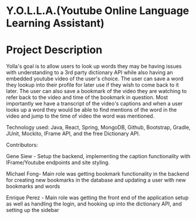 # Y.O.L.L.A.(Youtube Online Language Learning Assistant)

# Project Description
Yolla's goal is to allow users to look up words they may be having issues with understanding to a 3rd party dictionary API while also having an embedded youtube video of the user's choice. The user can save a word they lookup into their profile for later use if they wish to come back to it later. The user can also save a bookmark of the video they are watching to refer back to the video and time of the bookmark in question. Most importantly we have a transcript of the video's captions and when a user looks up a word they would be able to find mentions of the word in the video and jump to the time of video the word was mentioned.

Technology used: Java, React, Spring, MongoDB, Github, Bootstrap, Gradle, JUnit, Mockito, IFrame API, and the free Dictionary API.

Contributors: 

Gene Siew - Setup the backend, implementing the caption functionality with IFrame/Youtube endpoints and site styling.

Michael Fong- Main role was getting bookmark functionality in the backend for creating new bookmarks in the database and updating a user with new bookmarks and words

Enrique Perez - Main role was getting the front end of the application setup as well as handling the login, and hooking up into the dictionary API, and setting up the sidebar
